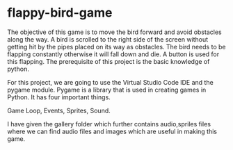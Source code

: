 # flappy-bird-game

The objective of this game is to move the bird forward and avoid obstacles along the way. A bird is scrolled to the right side of the screen without getting hit by the pipes placed on its way as obstacles. The bird needs to be flapping constantly otherwise it will fall down and die. A button is used for this flapping.
The prerequisite of this project is the basic knowledge of python.

For this project, we are going to use the Virtual Studio Code IDE and the pygame module. Pygame is a library that is used in creating games in Python. It has four important things.

Game Loop,
Events,
Sprites,
Sound.

I have given the gallery folder which further contains audio,spriles files where we can find audio files and images which are useful in making this game. 

